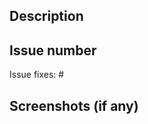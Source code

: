 ## Description

<!--- Describe your changes in detail -->

## Issue number

<!--- Please include the issue number this PR addresses. If no issue exists, please create one to ensure this PR has a point of reference. -->

Issue fixes: #

## Screenshots (if any)

<!--- Provide screenshots of before and after changes. This will help in understanding the visual impact of your changes. -->
